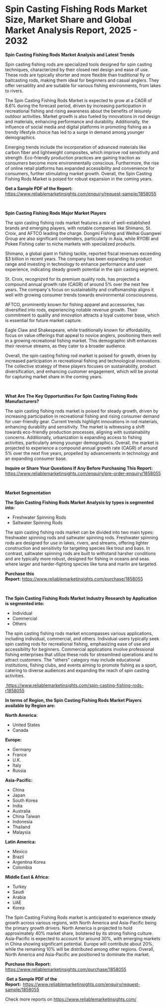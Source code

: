 <p><h1>Spin Casting Fishing Rods Market Size, Market Share and Global Market Analysis Report, 2025 - 2032</h1></p><p><strong>Spin Casting Fishing Rods Market Analysis and Latest Trends</strong></p>
<p><p>Spin casting fishing rods are specialized tools designed for spin casting techniques, characterized by their closed reel design and ease of use. These rods are typically shorter and more flexible than traditional fly or baitcasting rods, making them ideal for beginners and casual anglers. They offer versatility and are suitable for various fishing environments, from lakes to rivers.</p><p>The Spin Casting Fishing Rods Market is expected to grow at a CAGR of 8.6% during the forecast period, driven by increasing participation in recreational fishing and rising awareness about the benefits of leisurely outdoor activities. Market growth is also fueled by innovations in rod design and materials, enhancing performance and durability. Additionally, the influence of social media and digital platforms in promoting fishing as a trendy lifestyle choice has led to a surge in demand among younger demographics.</p><p>Emerging trends include the incorporation of advanced materials like carbon fiber and lightweight composites, which improve rod sensitivity and strength. Eco-friendly production practices are gaining traction as consumers become more environmentally conscious. Furthermore, the rise of online retail platforms has expanded accessibility and convenience for consumers, further stimulating market growth. Overall, the Spin Casting Fishing Rods Market is poised for robust expansion in the coming years.</p></p>
<p><strong>Get a Sample PDF of the Report:&nbsp;</strong> <a href="https://www.reliablemarketinsights.com/enquiry/request-sample/1858055?utm_campaign=2240&utm_medium=2&utm_source=Github&utm_content=ia&utm_term=05042025&utm_id=spin-casting-fishing-rods">https://www.reliablemarketinsights.com/enquiry/request-sample/1858055</a></p>
<p>&nbsp;</p>
<p><strong>Spin Casting Fishing Rods Major Market Players</strong></p>
<p><p>The spin casting fishing rods market features a mix of well-established brands and emerging players, with notable companies like Shimano, St. Croix, and AFTCO leading the charge. Dongmi Fishing and Weihai Guangwei Group are also significant contenders, particularly in Asia, while RYOBI and Pokee Fishing cater to niche markets with specialized products.</p><p>Shimano, a global giant in fishing tackle, reported fiscal revenues exceeding $3 billion in recent years. The company has been expanding its product range and investing in technology to enhance performance and user experience, indicating steady growth potential in the spin casting segment.</p><p>St. Croix, recognized for its premium quality rods, has projected a compound annual growth rate (CAGR) of around 5% over the next few years. The company's focus on sustainability and craftsmanship aligns it well with growing consumer trends towards environmental consciousness.</p><p>AFTCO, prominently known for fishing apparel and accessories, has diversified into rods, experiencing notable revenue growth. Their commitment to quality and innovation attracts a loyal customer base, which is essential for future market capture.</p><p>Eagle Claw and Shakespeare, while traditionally known for affordability, focus on value offerings that appeal to novice anglers, positioning them well in a growing recreational fishing market. This demographic shift enhances their revenue streams, as they cater to a broader audience.</p><p>Overall, the spin casting fishing rod market is poised for growth, driven by increased participation in recreational fishing and technological innovations. The collective strategy of these players focuses on sustainability, product diversification, and enhancing customer engagement, which will be pivotal for capturing market share in the coming years.</p></p>
<p>&nbsp;</p>
<p><strong>What Are The Key Opportunities For Spin Casting Fishing Rods Manufacturers?</strong></p>
<p><p>The spin casting fishing rods market is poised for steady growth, driven by increasing participation in recreational fishing and rising consumer demand for user-friendly gear. Current trends highlight innovations in rod materials, enhancing durability and sensitivity. The market is witnessing a shift towards eco-friendly production processes, aligning with sustainability concerns. Additionally, urbanization is expanding access to fishing activities, particularly among younger demographics. Overall, the market is projected to experience a compound annual growth rate (CAGR) of around 5% over the next five years, propelled by advancements in technology and an expanding consumer base.</p></p>
<p><strong>Inquire or Share Your Questions If Any Before Purchasing This Report:</strong> <a href="https://www.reliablemarketinsights.com/enquiry/pre-order-enquiry/1858055?utm_campaign=2240&utm_medium=2&utm_source=Github&utm_content=ia&utm_term=05042025&utm_id=spin-casting-fishing-rods">https://www.reliablemarketinsights.com/enquiry/pre-order-enquiry/1858055</a></p>
<p>&nbsp;</p>
<p><strong>Market Segmentation</strong></p>
<p><strong>The Spin Casting Fishing Rods Market Analysis by types is segmented into:</strong></p>
<p><ul><li>Freshwater Spinning Rods</li><li>Saltwater Spinning Rods</li></ul></p>
<p><p>The spin casting fishing rods market can be divided into two main types: freshwater spinning rods and saltwater spinning rods. Freshwater spinning rods are designed for use in lakes, rivers, and streams, offering lighter construction and sensitivity for targeting species like trout and bass. In contrast, saltwater spinning rods are built to withstand harsher conditions and are typically more robust, designed for fishing in oceans and seas where larger and harder-fighting species like tuna and marlin are targeted.</p></p>
<p><strong>Purchase this Report:&nbsp;</strong><a href="https://www.reliablemarketinsights.com/purchase/1858055?utm_campaign=2240&utm_medium=2&utm_source=Github&utm_content=ia&utm_term=05042025&utm_id=spin-casting-fishing-rods">https://www.reliablemarketinsights.com/purchase/1858055</a></p>
<p>&nbsp;</p>
<p><strong>The Spin Casting Fishing Rods Market Industry Research by Application is segmented into:</strong></p>
<p><ul><li>Individual</li><li>Commercial</li><li>Others</li></ul></p>
<p><p>The spin casting fishing rods market encompasses various applications, including individual, commercial, and others. Individual users typically seek spin casting rods for recreational fishing, emphasizing ease of use and accessibility for beginners. Commercial applications involve professional fishing enterprises that utilize these rods for streamlined operations and to attract customers. The "others" category may include educational institutions, fishing clubs, and events aiming to promote fishing as a sport, catering to diverse audiences and expanding the reach of spin casting activities.</p></p>
<p><a href="https://www.reliablemarketinsights.com/spin-casting-fishing-rods-r1858055?utm_campaign=2240&utm_medium=2&utm_source=Github&utm_content=ia&utm_term=05042025&utm_id=spin-casting-fishing-rods">&nbsp;https://www.reliablemarketinsights.com/spin-casting-fishing-rods-r1858055</a></p>
<p><strong>In terms of Region, the Spin Casting Fishing Rods Market Players available by Region are:</strong></p>
<p>
    <p> <strong> North America: </strong>
        <ul>
            <li>United States</li>
            <li>Canada</li>
        </ul>
        </p> 
    <p> <strong> Europe: </strong>
        <ul>
            <li>Germany</li>
            <li>France</li>
            <li>U.K.</li>
            <li>Italy</li>
            <li>Russia</li>
        </ul>
        </p> 
    <p> <strong> Asia-Pacific: </strong>
        <ul>
            <li>China</li>
            <li>Japan</li>
            <li>South Korea</li>
            <li>India</li>
            <li>Australia</li>
            <li>China Taiwan</li>
            <li>Indonesia</li>
            <li>Thailand</li>
            <li>Malaysia</li>
        </ul>
        </p> 
    <p> <strong> Latin America: </strong>
        <ul>
            <li>Mexico</li>
            <li>Brazil</li>
            <li>Argentina Korea</li>
            <li>Colombia</li>
        </ul>
        </p> 
    <p> <strong> Middle East & Africa: </strong>
        <ul>
            <li>Turkey</li>
            <li>Saudi</li>
            <li>Arabia</li>
            <li>UAE</li>
            <li>Korea</li>
        </ul>
    </p>
    </p>
<p><p>The Spin Casting Fishing Rods market is anticipated to experience steady growth across various regions, with North America and Asia-Pacific being the primary growth drivers. North America is projected to hold approximately 40% market share, bolstered by its strong fishing culture. Asia-Pacific is expected to account for around 30%, with emerging markets in China showing significant potential. Europe will contribute about 20%, while the remaining 10% will be distributed among other regions. Overall, North America and Asia-Pacific are positioned to dominate the market.</p></p>
<p><strong>Purchase this Report: </strong><a href="https://www.reliablemarketinsights.com/purchase/1858055?utm_campaign=2240&utm_medium=2&utm_source=Github&utm_content=ia&utm_term=05042025&utm_id=spin-casting-fishing-rods">https://www.reliablemarketinsights.com/purchase/1858055</a></p>
<p>&nbsp;<strong>Get a Sample PDF of the Report:&nbsp;&nbsp;</strong><a href="https://www.reliablemarketinsights.com/enquiry/request-sample/1858055?utm_campaign=2240&utm_medium=2&utm_source=Github&utm_content=ia&utm_term=05042025&utm_id=spin-casting-fishing-rods">https://www.reliablemarketinsights.com/enquiry/request-sample/1858055</a></p>
<p><strong></strong></p>
<p>Check more reports on <a href="https://www.reliablemarketinsights.com/?utm_campaign=2240&utm_medium=2&utm_source=Github&utm_content=ia&utm_term=05042025&utm_id=spin-casting-fishing-rods">https://www.reliablemarketinsights.com/</a></p>